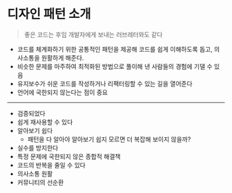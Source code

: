 # 디자인 패턴 소개

> 좋은 코드는 후임 개발자에게 보내는 러브레터와도 같다

- 코드를 체계화하기 위한 공통적인 패턴을 제공해 코드를 쉽게 이해하도록 돕고, 의사소통을 원활하게 해준다.
- 비슷한 문제를 마주하여 최적화된 방법으로 풀이해 낸 사람들의 경험에 기댈 수 있음
- 유지보수가 쉬운 코드를 작성하거나 리팩터링할 수 있는 길을 열어준다
- 언어에 국한되지 않는다는 점이 중요

---

- 검증되었다
- 쉽게 재사용할 수 있다
- 알아보기 쉽다
  - 패턴을 다 알아야 알아보기 쉽지 모르면 더 복잡해 보이지 않을까?
- 실수를 방지한다
- 특정 문제에 국한되지 않은 종합적 해결책
- 코드의 반복을 줄일 수 있다
- 의사소통 원활
- 커뮤니티의 선순환
